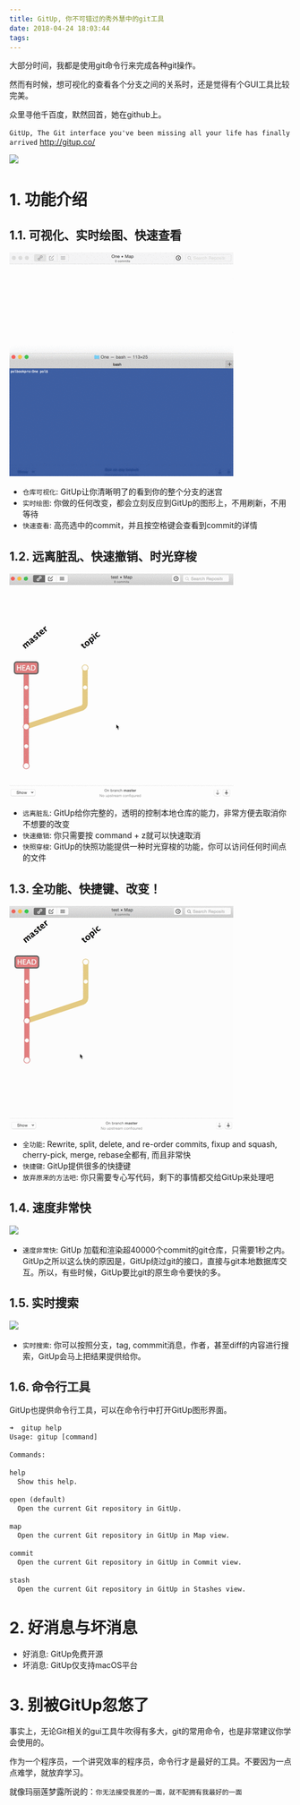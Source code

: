 ```yaml
---
title: GitUp, 你不可错过的秀外慧中的git工具
date: 2018-04-24 18:03:44
tags:
---
```


大部分时间，我都是使用git命令行来完成各种git操作。

然而有时候，想可视化的查看各个分支之间的关系时，还是觉得有个GUI工具比较完美。

众里寻他千百度，默然回首，她在github上。

`GitUp, The Git interface you've been missing all your life has finally arrived` http://gitup.co/

![](https://wdd-images.oss-cn-shanghai.aliyuncs.com/20180424180658_8xeyJO_Screenshot.jpeg)


# 1. 功能介绍

## 1.1. 可视化、实时绘图、快速查看

![](../images/map.gif)

- `仓库可视化`: GitUp让你清晰明了的看到你的整个分支的迷宫
- `实时绘图`: 你做的任何改变，都会立刻反应到GitUp的图形上，不用刷新，不用等待
- `快速查看`: 高亮选中的commit，并且按空格键会查看到commit的详情

## 1.2. 远离脏乱、快速撤销、时光穿梭

![](../images/snapshots.gif)

- `远离脏乱`: GitUp给你完整的，透明的控制本地仓库的能力，非常方便去取消你不想要的改变
- `快速撤销`: 你只需要按 command + z就可以快速取消
- `快照穿梭`: GitUp的快照功能提供一种时光穿梭的功能，你可以访问任何时间点的文件


## 1.3. 全功能、快捷键、改变！

![](../images/editing.gif)

- `全功能`: Rewrite, split, delete, and re-order commits, fixup and squash, cherry-pick, merge, rebase全都有, 而且非常快
- `快捷键`: GitUp提供很多的快捷键
- `放弃原来的方法吧`: 你只需要专心写代码，剩下的事情都交给GitUp来处理吧

## 1.4. 速度非常快

![](https://wdd-images.oss-cn-shanghai.aliyuncs.com/20180424203917_Wl9aRw_Screenshot.jpeg)

- `速度非常快`: GitUp 加载和渲染超40000个commit的git仓库，只需要1秒之内。GitUp之所以这么快的原因是，GitUp绕过git的接口，直接与git本地数据库交互。所以，有些时候，GitUp要比git的原生命令要快的多。

## 1.5. 实时搜索

![](https://wdd-images.oss-cn-shanghai.aliyuncs.com/20180424204319_6aEPUe_Screenshot.jpeg)

- `实时搜索`: 你可以按照分支，tag, commmit消息，作者，甚至diff的内容进行搜索，GitUp会马上把结果提供给你。


## 1.6. 命令行工具

GitUp也提供命令行工具，可以在命令行中打开GitUp图形界面。

```
➜  gitup help
Usage: gitup [command]

Commands:

help
  Show this help.

open (default)
  Open the current Git repository in GitUp.

map
  Open the current Git repository in GitUp in Map view.

commit
  Open the current Git repository in GitUp in Commit view.

stash
  Open the current Git repository in GitUp in Stashes view.
```



# 2. 好消息与坏消息

- 好消息: GitUp免费开源
- 坏消息: GitUp仅支持macOS平台

# 3. 别被GitUp忽悠了

事实上，无论Git相关的gui工具牛吹得有多大，git的常用命令，也是非常建议你学会使用的。

作为一个程序员，一个讲究效率的程序员，命令行才是最好的工具。不要因为一点点难学，就放弃学习。

就像玛丽莲梦露所说的：`你无法接受我差的一面，就不配拥有我最好的一面`